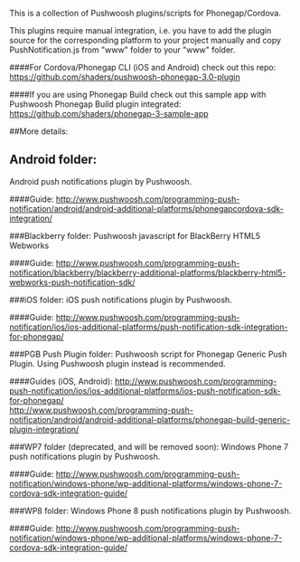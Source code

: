 This is a collection of Pushwoosh plugins/scripts for Phonegap/Cordova.

This plugins require manual integration, i.e. you have to add the plugin source for the corresponding platform to your project manually and copy PushNotification.js from "www" folder to your "www" folder.

####For Cordova/Phonegap CLI (iOS and Android) check out this repo:
https://github.com/shaders/pushwoosh-phonegap-3.0-plugin

####If you are using Phonegap Build check out this sample app with Pushwoosh Phonegap Build plugin integrated:
https://github.com/shaders/phonegap-3-sample-app

##More details:

Android folder:
---------------------------------------------------
Android push notifications plugin by Pushwoosh.

####Guide:
http://www.pushwoosh.com/programming-push-notification/android/android-additional-platforms/phonegapcordova-sdk-integration/

###Blackberry folder:
Pushwoosh javascript for BlackBerry HTML5 Webworks

####Guide:
http://www.pushwoosh.com/programming-push-notification/blackberry/blackberry-additional-platforms/blackberry-html5-webworks-push-notification-sdk/

###iOS folder:
iOS push notifications plugin by Pushwoosh.

####Guide:
http://www.pushwoosh.com/programming-push-notification/ios/ios-additional-platforms/push-notification-sdk-integration-for-phonegap/

###PGB Push Plugin folder:
Pushwoosh script for Phonegap Generic Push Plugin. Using Pushwoosh plugin instead is recommended.

####Guides (iOS, Android):
http://www.pushwoosh.com/programming-push-notification/ios/ios-additional-platforms/ios-push-notification-sdk-for-phonegap/  
http://www.pushwoosh.com/programming-push-notification/android/android-additional-platforms/phonegap-build-generic-plugin-integration/

###WP7 folder (deprecated, and will be removed soon):
Windows Phone 7 push notifications plugin by Pushwoosh.

####Guide:
http://www.pushwoosh.com/programming-push-notification/windows-phone/wp-additional-platforms/windows-phone-7-cordova-sdk-integration-guide/

###WP8 folder:
Windows Phone 8 push notifications plugin by Pushwoosh.

####Guide:
http://www.pushwoosh.com/programming-push-notification/windows-phone/wp-additional-platforms/windows-phone-7-cordova-sdk-integration-guide/
